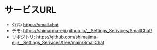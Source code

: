 # サービスURL
- 公式: https://small.chat
- デモ: https://shimajima-eiji.github.io/__Settings_Serivices/SmallChat/
- リポジトリ: https://github.com/shimajima-eiji/__Settings_Serivices/tree/main/SmallChat
